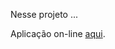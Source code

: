 Nesse projeto ...

Aplicação on-line [aqui](https://ilanaragao.github.io/projects/meme-generator/).
